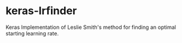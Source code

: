 # keras-lrfinder
Keras Implementation of Leslie Smith's method for finding an optimal starting learning rate.

